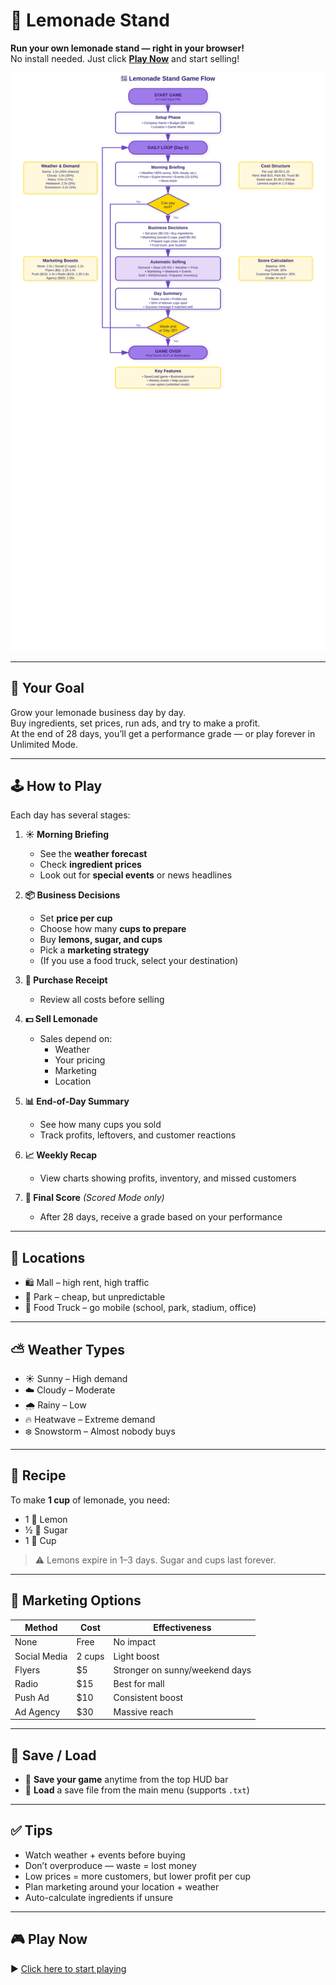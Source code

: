 # 🍋 Lemonade Stand

**Run your own lemonade stand — right in your browser!**  
No install needed. Just click **[Play Now](https://reemshadeck.github.io/lemonade-stand)** and start selling!

![Flowchart Overview](lemonade-flowchart.svg)

---

## 🎯 Your Goal

Grow your lemonade business day by day.  
Buy ingredients, set prices, run ads, and try to make a profit.  
At the end of 28 days, you’ll get a performance grade — or play forever in Unlimited Mode.

---

## 🕹️ How to Play

Each day has several stages:

1. **☀️ Morning Briefing**  
   - See the **weather forecast**  
   - Check **ingredient prices**  
   - Look out for **special events** or news headlines

2. **📦 Business Decisions**  
   - Set **price per cup**  
   - Choose how many **cups to prepare**  
   - Buy **lemons, sugar, and cups**  
   - Pick a **marketing strategy**  
   - (If you use a food truck, select your destination)

3. **🧾 Purchase Receipt**  
   - Review all costs before selling

4. **💵 Sell Lemonade**  
   - Sales depend on:
     - Weather
     - Your pricing
     - Marketing
     - Location

5. **📊 End-of-Day Summary**  
   - See how many cups you sold  
   - Track profits, leftovers, and customer reactions

6. **📈 Weekly Recap**  
   - View charts showing profits, inventory, and missed customers

7. **🏁 Final Score** *(Scored Mode only)*  
   - After 28 days, receive a grade based on your performance

---

## 📍 Locations

- 🛍️ Mall – high rent, high traffic  
- 🌳 Park – cheap, but unpredictable  
- 🚚 Food Truck – go mobile (school, park, stadium, office)

---

## ⛅ Weather Types

- ☀️ Sunny – High demand  
- ☁️ Cloudy – Moderate  
- 🌧️ Rainy – Low  
- 🔥 Heatwave – Extreme demand  
- ❄️ Snowstorm – Almost nobody buys

---

## 🧪 Recipe

To make **1 cup** of lemonade, you need:
- 1 🍋 Lemon  
- ½ 🍬 Sugar  
- 1 🥤 Cup  

> ⚠️ Lemons expire in 1–3 days. Sugar and cups last forever.

---

## 📣 Marketing Options

| Method         | Cost        | Effectiveness                      |
|----------------|-------------|------------------------------------|
| None           | Free        | No impact                          |
| Social Media   | 2 cups      | Light boost                        |
| Flyers         | $5          | Stronger on sunny/weekend days     |
| Radio          | $15         | Best for mall                      |
| Push Ad        | $10         | Consistent boost                   |
| Ad Agency      | $30         | Massive reach                      |

---

## 💾 Save / Load

- 🧠 **Save your game** anytime from the top HUD bar  
- 📂 **Load** a save file from the main menu (supports `.txt`)

---

## ✅ Tips

- Watch weather + events before buying  
- Don’t overproduce — waste = lost money  
- Low prices = more customers, but lower profit per cup  
- Plan marketing around your location + weather  
- Auto-calculate ingredients if unsure

---

## 🎮 Play Now

▶️ [Click here to start playing](https://reemshadeck.github.io/lemonade-stand)
